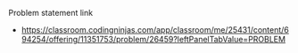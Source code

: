 Problem statement link

- https://classroom.codingninjas.com/app/classroom/me/25431/content/694254/offering/11351753/problem/26459?leftPanelTabValue=PROBLEM
